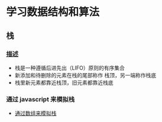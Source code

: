 # 学习数据结构和算法
## 栈
### [描述](stack/Stack.js)
 - 栈是一种遵循后进先出（LIFO）原则的有序集合
 - 新添加和待删除的元素在栈的尾部称作 栈顶，另一端称作栈底
 - 栈里新元素都靠近栈顶，旧元素都靠近栈底

### 通过 javascript 来模拟栈
 - [通过数组来模拟栈](stack/Stack.js)
